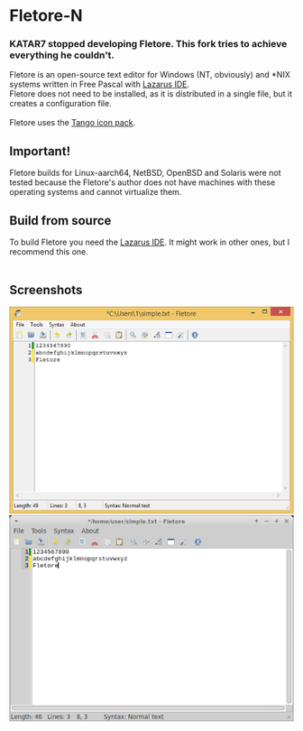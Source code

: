 # Fletore-N
### KATAR7 stopped developing Fletore. This fork tries to achieve everything he couldn't.
Fletore is an open-source text editor for Windows (NT, obviously) and \*NIX systems written in Free Pascal with [Lazarus IDE](https://lazarus-ide.org).
<br>
Fletore does not need to be installed, as it is distributed in a single file, but it creates a configuration file.<br><br>
Fletore uses the [Tango icon pack](http://tango.freedesktop.org).
<br>
## Important!
Fletore builds for Linux-aarch64, NetBSD, OpenBSD and Solaris were not tested because the Fletore's author does not have machines with these operating systems and cannot virtualize them.
<br>
## Build from source
To build Fletore you need the [Lazarus IDE](https://lazarus-ide.org). It might work in other ones, but I recommend this one.<br>
<br>
## Screenshots
![Fletore on Windows 8.1!](screenshots/windows.png) 
![Fletore on Xubuntu!](/screenshots/linux.png)
